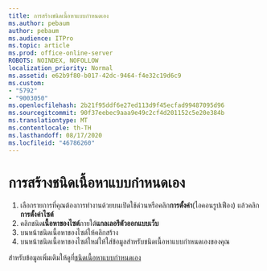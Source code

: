 ```yaml
---
title: การสร้างชนิดเนื้อหาแบบกำหนดเอง
ms.author: pebaum
author: pebaum
ms.audience: ITPro
ms.topic: article
ms.prod: office-online-server
ROBOTS: NOINDEX, NOFOLLOW
localization_priority: Normal
ms.assetid: e62b9f80-b017-42dc-9464-f4e32c19d6c9
ms.custom:
- "5792"
- "9003050"
ms.openlocfilehash: 2b21f95ddf6e27ed113d9f45ecfad99487095d96
ms.sourcegitcommit: 90f37eebec9aaa9e49c2cf4d201152c5e20e384b
ms.translationtype: MT
ms.contentlocale: th-TH
ms.lasthandoff: 08/17/2020
ms.locfileid: "46786260"
---
```

# <a name="create-custom-content-types"></a>การสร้างชนิดเนื้อหาแบบกำหนดเอง

1. เลือกรายการที่คุณต้องการทำงานด้วยบนเปิดใช้ด่วนหรือคลิก**การตั้งค่า**(ไอคอนรูปเฟือง) แล้วคลิก**การตั้งค่าไซต์**
2. คลิกชนิด**เนื้อหาของไซต์**ภายใต้**แกลเลอรีตัวออกแบบเว็บ**
3. บนหน้าชนิดเนื้อหาของไซต์ให้คลิกสร้าง
4. บนหน้าชนิดเนื้อหาของไซต์ใหม่ให้ใส่ข้อมูลสำหรับชนิดเนื้อหาแบบกำหนดเองของคุณ

สำหรับข้อมูลเพิ่มเติมให้ดูที่[ชนิดเนื้อหาแบบกำหนดเอง](https://support.microsoft.com/office/e1277a2e-a1e8-4473-9126-91a0647766e5#__toc323548991)